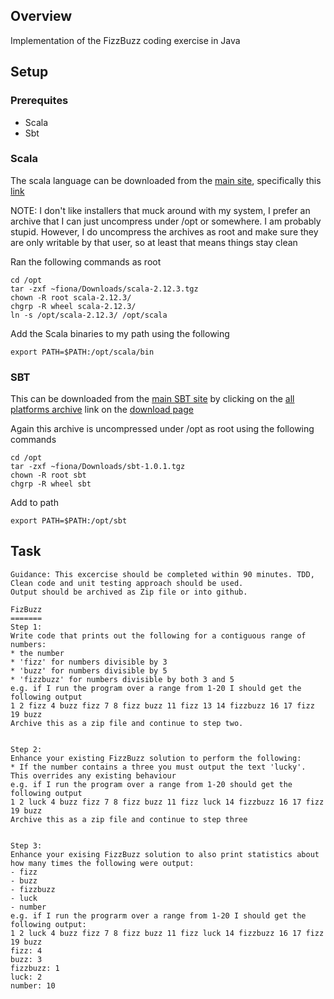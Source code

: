 ## Overview

Implementation of the FizzBuzz coding exercise in Java

## Setup

### Prerequites

- Scala
- Sbt


### Scala

The scala language can be downloaded from the [main site](https://www.scala-lang.org), specifically 
this [link](https://downloads.lightbend.com/scala/2.12.3/scala-2.12.3.tgz)

NOTE: I don't like installers that muck around with my system, I prefer an archive that I can just uncompress
under /opt or somewhere.  I am probably stupid.  However, I do uncompress the archives as root and make sure 
they are only writable by that user, so at least that means things stay clean

Ran the following commands as root

```
cd /opt
tar -zxf ~fiona/Downloads/scala-2.12.3.tgz
chown -R root scala-2.12.3/
chgrp -R wheel scala-2.12.3/
ln -s /opt/scala-2.12.3/ /opt/scala
```

Add the Scala binaries to my path using the following

```
export PATH=$PATH:/opt/scala/bin
```

### SBT

This can be downloaded from the [main SBT site](http://www.scala-sbt.org/index.html) by clicking on the 
[all platforms archive](https://cocl.us/sbt-1.0.1.tgz) link on the 
[download page](http://www.scala-sbt.org/download.html) 

Again this archive is uncompressed under /opt as root using the following commands

```
cd /opt
tar -zxf ~fiona/Downloads/sbt-1.0.1.tgz              
chown -R root sbt
chgrp -R wheel sbt
```
 
Add to path 

```
export PATH=$PATH:/opt/sbt
```





## Task

```
Guidance: This excercise should be completed within 90 minutes. TDD, Clean code and unit testing approach should be used.
Output should be archived as Zip file or into github.

FizBuzz
=======
Step 1:
Write code that prints out the following for a contiguous range of numbers:
* the number
* 'fizz' for numbers divisible by 3
* 'buzz' for numbers divisible by 5
* 'fizzbuzz' for numbers divisible by both 3 and 5
e.g. if I run the program over a range from 1-20 I should get the following output
1 2 fizz 4 buzz fizz 7 8 fizz buzz 11 fizz 13 14 fizzbuzz 16 17 fizz 19 buzz
Archive this as a zip file and continue to step two.


Step 2:
Enhance your existing FizzBuzz solution to perform the following:
* If the number contains a three you must output the text 'lucky'. This overrides any existing behaviour
e.g. if I run the program over a range from 1-20 should get the following output
1 2 luck 4 buzz fizz 7 8 fizz buzz 11 fizz luck 14 fizzbuzz 16 17 fizz 19 buzz
Archive this as a zip file and continue to step three


Step 3:
Enhance your exising FizzBuzz solution to also print statistics about how many times the following were output:
- fizz
- buzz
- fizzbuzz
- luck
- number
e.g. if I run the prograrm over a range from 1-20 I should get the following output:
1 2 luck 4 buzz fizz 7 8 fizz buzz 11 fizz luck 14 fizzbuzz 16 17 fizz 19 buzz
fizz: 4
buzz: 3
fizzbuzz: 1
luck: 2
number: 10

```

